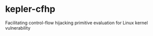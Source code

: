# kepler-cfhp
Facilitating control-flow hijacking primitive evaluation for Linux kernel vulnerability
